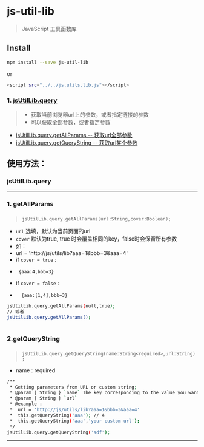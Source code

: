 js-util-lib
==== 

> JavaScript 工具函数库

## Install

```sh
npm install --save js-util-lib
```

or

```sh
<script src="../../js.utils.lib.js"></script>
```

### 1. [jsUtilLib.query](https://github.com/dai1254473705/js-util-lib/tree/dev/src/query/index.js)

> + 获取当前浏览器url上的参数，或者指定链接的参数
> + 可以获取全部参数，或者指定参数

+ <a href="#query.getAllParams">jsUtilLib.query.getAllParams&nbsp;--&nbsp;获取url全部参数</a>
+ <a href="#query.getQueryString">jsUtilLib.query.getQueryString&nbsp;--&nbsp;获取url某个参数</a>

## 使用方法：

### jsUtilLib.query
---
### <h3 id="query.getAllParams">1. getAllParams<h3> 

> `jsUtilLib.query.getAllParams(url:String,cover:Boolean);`

+ `url` 选填，默认为当前页面的url
+ `cover` 默认为true, true 时会覆盖相同的key，false时会保留所有参数
+ 如：
+  url = 'http://js/utils/lib?aaa=1&bbb=3&aaa=4'
+   if `cover = true` : 
+      {aaa:4,bbb=3}
+   if `cover = false` :
+       {aaa:[1,4],bbb=3}  
	
```sh
jsUtilLib.query.getAllParams(null,true);
// 或者
jsUtilLib.query.getAllParams();
	
```
	
### <h3 id="query.getQueryString">2.getQueryString<h3> 
 
> `jsUtilLib.query.getQueryString(name:String<required>,url:String);`

+ name : required 

```sh
/**
 * Getting parameters from URL or custom string;
 * @param { String } `name` The key corresponding to the value you want;
 * @param { String } `url` 
 * @example :
 *  url = 'http://js/utils/lib?aaa=1&bbb=3&aaa=4'
 *  this.getQueryString('aaa'); // 4
 *  this.getQueryString('aaa','your custom url'); 
 */
jsUtilLib.query.getQueryString('sdf');
```
---